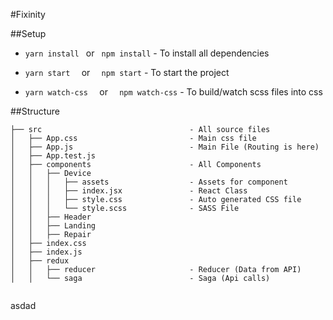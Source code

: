 #Fixinity

##Setup

* ```yarn install ``` or ``` npm install``` - To install all dependencies
* ```yarn start  ``` or ```  npm start``` - To start the project


* ```yarn watch-css  ``` or ```  npm watch-css``` - To build/watch scss files into css

##Structure

``````
├── src                                 - All source files
│   ├── App.css                         - Main css file
│   ├── App.js                          - Main File (Routing is here)
│   ├── App.test.js
│   ├── components                      - All Components
│   │   ├── Device
│   │   │   ├── assets                  - Assets for component
│   │   │   ├── index.jsx               - React Class
│   │   │   ├── style.css               - Auto generated CSS file
│   │   │   └── style.scss              - SASS File
│   │   ├── Header
│   │   ├── Landing
│   │   ├── Repair
│   ├── index.css
│   ├── index.js
│   ├── redux
│   │   ├── reducer                     - Reducer (Data from API)
│   │   └── saga                        - Saga (Api calls)


``````

asdad